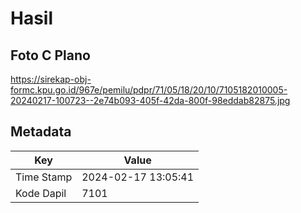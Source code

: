 # Hasil

## Foto C Plano

https://sirekap-obj-formc.kpu.go.id/967e/pemilu/pdpr/71/05/18/20/10/7105182010005-20240217-100723--2e74b093-405f-42da-800f-98eddab82875.jpg


## Metadata

| Key        | Value               |
| ---------- | ------------------- |
| Time Stamp | 2024-02-17 13:05:41 |
| Kode Dapil | 7101                |



